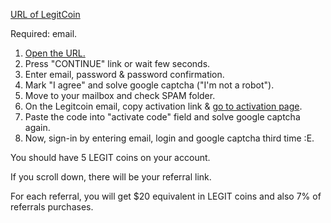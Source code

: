 [URL of LegitCoin](http://legtm.me/209857)

Required: email.

1. [Open the URL.](http://legtm.me/209857)
2. Press "CONTINUE" link or wait few seconds. 
3. Enter email, password & password confirmation. 
4. Mark "I agree" and solve google captcha ("I'm not a robot"). 
5. Move to your mailbox and check SPAM folder. 
6. On the Legitcoin email, copy activation link & [go to activation page](https://legitcoin.me/activate). 
7. Paste the code into "activate code" field and solve google captcha again. 
8. Now, sign-in by entering email, login and google captcha third time :E. 

You should have 5 LEGIT coins on your account. 

If you scroll down, there will be your referral link. 

For each referral, you will get $20 equivalent in LEGIT coins and also 7% of referrals purchases.
